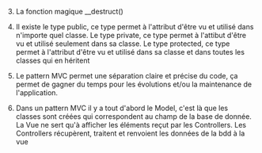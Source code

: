 3) La fonction magique __destruct()

5) Il existe le type public, ce type permet à l'attribut d'être vu et utilisé dans n'importe quel classe.
    Le type private, ce type permet à l'attibut d'être vu et utilisé seulement dans sa classe.
   Le type protected, ce type permet à l'attribut d'être vu et utilisé dans sa classe et dans toutes les classes qui en héritent
   
8) Le pattern MVC permet une séparation claire et précise du code, ça permet de 
gagner du temps pour les évolutions et/ou la maintenance de l'application.
   
9) Dans un pattern MVC il y a tout d'abord le Model, c'est là que les classes sont
créées qui correspondent au champ de la base de donnée.
   La Vue ne sert qu'à afficher les éléments reçut par les Controllers.
   Les Controllers récupèrent, traitent et renvoient les données de la bdd à la vue
